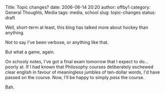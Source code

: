 Title: Topic changes?
date: 2006-06-14 20:20
author: offby1
category: General Thoughts, Media
tags: media, school
slug: topic-changes
status: draft

Well, short-term at least, this blog has talked more about hockey than anything.

Not to say I\'ve been verbose, or anything like that.

But what a game, again.

On schooly notes, I\'ve got a final exam tomorrow that I expect to do\... poorly at. If I had known that Philosophy courses deliberately eschewed clear english in favour of meaningless jumbles of ten-dollar words, I\'d have passed on the course. Now, I\'ll be happy to simply *pass* the course.

Bah.
